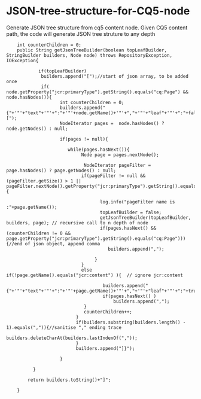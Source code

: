 JSON-tree-structure-for-CQ5-node
================================

Generate JSON tree structure from cq5 content node. Given CQ5 content path, the code will generate JSON tree struture to any depth
        
        
        
        
        int counterChildren = 0;
        public String getJsonTreeBuilder(boolean topLeafBuilder, StringBuilder builders, Node node) throws RepositoryException, IOException{ 

                if(topLeafBuilder)
                 builders.append("[");//start of json array, to be added once
                 if( node.getProperty("jcr:primaryType").getString().equals("cq:Page") && node.hasNodes()){
                        int counterChildren = 0;
                        builders.append("{"+'"'+"text"+'"'+":"+'"'+node.getName()+'"'+","+'"'+"leaf"+'"'+":"+false+","+'"'+"cls"+'"'+":"+'"'+"folder"+'"'+","+'"'+"children"+'"'+":[");
                        NodeIterator pages =  node.hasNodes() ? node.getNodes() : null; 
       
                        if(pages != null){  
                        
                           while(pages.hasNext()){                  
                                Node page = pages.nextNode();
                                 
                                 NodeIterator pageFilter =  page.hasNodes() ? page.getNodes() : null;               
                                if(pageFilter != null && (pageFilter.getSize() > 1 || pageFilter.nextNode().getProperty("jcr:primaryType").getString().equals("cq:Page"))){
  
                                       log.info("pageFilter name is :"+page.getName());
                                       topLeafBuilder = false;
                                       getJsonTreeBuilder(topLeafBuilder, builders, page); // recursive call to n depth of node
                                       if(pages.hasNext() && (counterChildren != 0 && page.getProperty("jcr:primaryType").getString().equals("cq:Page"))) {//end of json object, append comma
                                          builders.append(",");     
     
                                     }
                                }
                                else if(!page.getName().equals("jcr:content") ){  // ignore jcr:content     
                                  
                                        builders.append("{"+'"'+"text"+'"'+":"+'"'+page.getName()+'"'+","+'"'+"leaf"+'"'+":"+true+","+'"'+"cls"+'"'+":"+'"'+"file"+'"'+"}");
                                        if(pages.hasNext() )
                                            builders.append(","); 
                                 }
                                 counterChildren++;
                              }
                              if(builders.substring(builders.length() - 1).equals(",")){//sanitise "," ending trace
                                  builders.deleteCharAt(builders.lastIndexOf(","));
                              }
                              builders.append("]}");                
                           
                        }
 
              }

            return builders.toString()+"]";                             
        
        }
